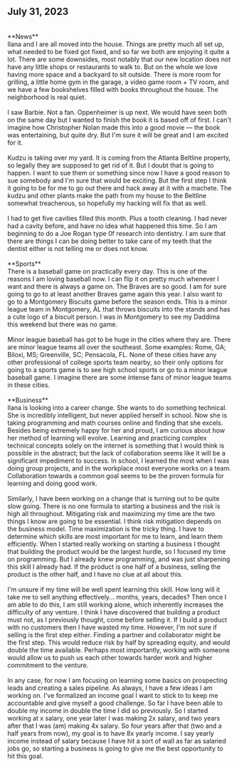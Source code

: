 ## July 31, 2023
<br>
**News**
<br>
Ilana and I are all moved into the house. Things are pretty much all set up, what needed to be fixed got fixed, and so far we both are enjoying it quite a lot. There are some downsides, most notably that our new location does not have any little shops or restaurants to walk to. But on the whole we love having more space and a backyard to sit outside. There is more room for grilling, a little home gym in the garage, a video game room + TV room, and we have a few bookshelves filled with books throughout the house. The neighborhood is real quiet.
<br><br>
I saw Barbie. Not a fan. Oppenheimer is up next. We would have seen both on the same day but I wanted to finish the book it is based off of first. I can't imagine how Christopher Nolan made this into a good movie — the book was entertaining, but quite dry. But I'm sure it will be great and I am excited for it.
<br><br>
Kudzu is taking over my yard. It is coming from the Atlanta Beltline property, so legally they are supposed to get rid of it. But I doubt that is going to happen. I want to sue them or something since now I have a good reason to sue somebody and I'm sure that would be exciting. But the first step I think it going to be for me to go out there and hack away at it with a machete. The kudzu and other plants make the path from my house to the Beltline somewhat treacherous, so hopefully my hacking will fix that as well.
<br><br>
I had to get five cavities filled this month. Plus a tooth cleaning. I had never had a cavity before, and have no idea what happened this time. So I am beginning to do a Joe Rogan type 0f research into dentistry. I am sure that there are things I can be doing better to take care of my teeth that the dentist either is not telling me or does not know.
<br><br>
**Sports**
<br>
There is a baseball game on practically every day. This is one of the reasons I am loving baseball now. I can flip it on pretty much whenever I want and there is always a game on. The Braves are so good. I am for sure going to go to at least another Braves game again this year. I also want to go to a Montgomery Biscuits game before the season ends. This is a minor league team in Montgomery, AL that throws biscuits into the stands and has a cute logo of a biscuit person. I was in Montgomery to see my Daddima this weekend but there was no game.
<br><br>
Minor league baseball has got to be huge in the cities where they are. There are minor league teams all over the southeast. Some examples: Rome, GA; Biloxi, MS; Greenville, SC; Pensacola, FL. None of these cities have any other professional of college sports team nearby, so their only options for going to a sports game is to see high school sports or go to a minor league baseball game. I imagine there are some intense fans of minor league teams in these cities.
<br><br>
**Business**
<br>
Ilana is looking into a career change. She wants to do something technical. She is incredibly intelligent, but never applied herself in school. Now she is taking programming and math courses online and finding that she excels. Besides being extremely happy for her and proud, I am curious about how her method of learning will evolve. Learning and practicing complex technical concepts solely on the internet is something that I would think is possible in the abstract; but the lack of collaboration seems like it will be a significant impediment to success. In school, I learned the most when I was doing group projects, and in the workplace most everyone works on a team. Collaboration towards a common goal seems to be the proven formula for learning and doing good work.
<br><br>
Similarly, I have been working on a change that is turning out to be quite slow going. There is no one formula to starting a business and the risk is high all throughout. Mitigating risk and maximizing my time are the two things I know are going to be essential. I think risk mitigation depends on the business model. Time maximization is the tricky thing. I have to determine which skills are most important for me to learn, and learn them efficiently. When I started really working on starting a business I thought that building the product would be the largest hurdle, so I focused my time on programming.  But I already knew programming, and was just sharpening this skill I already had. If the product is one half of a business, selling the product is the other half, and I have no clue at all about this.
<br><br>
I'm unsure if my time will be well spent learning this skill. How long will it take me to sell anything effectively... months, years, decades? Then once I am able to do this, I am still working alone, which inherently increases the difficulty of any venture. I think I have discovered that building a product must not, as I previously thought, come before selling it. If I build a product with no customers then I have wasted my time. However, I'm not sure if selling is the first step either. Finding a partner and collaborator might be the first step. This would reduce risk by half by spreading equity, and would double the time available. Perhaps most importantly, working with someone would allow us to push us each other towards harder work and higher commitment to the venture.
<br><br>
In any case, for now I am focusing on learning some basics on prospecting leads and creating a sales pipeline. As always, I have a few ideas I am working on. I've formalized an income goal I want to stick to to keep me accountable and give myself a good challenge. So far I have been able to double my income in double the time I did so previously. So I started working at x salary, one year later I was making 2x salary, and two years after that I was (am) making 4x salary. So four years after that (two and a half years from now), my goal is to have 8x yearly income. I say yearly income instead of salary because I have hit a sort of wall as far as salaried jobs go, so starting a business is going to give me the best opportunity to hit this goal.